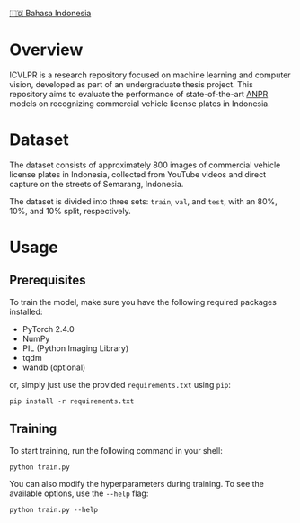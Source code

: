 [🇮🇩 Bahasa Indonesia](README_id.md)
# Overview
ICVLPR is a research repository focused on machine learning and computer vision, developed as part of an undergraduate thesis project. This repository aims to evaluate the performance of state-of-the-art [ANPR](https://en.wikipedia.org/wiki/Automatic_number-plate_recognition) models on recognizing commercial vehicle license plates in Indonesia.

# Dataset
The dataset consists of approximately 800 images of commercial vehicle license plates in Indonesia, collected from YouTube videos and direct capture on the streets of Semarang, Indonesia.

The dataset is divided into three sets: `train`, `val`, and `test`, with an 80%, 10%, and 10% split, respectively.

# Usage

## Prerequisites
To train the model, make sure you have the following required packages installed:
- PyTorch 2.4.0
- NumPy
- PIL (Python Imaging Library)
- tqdm
- wandb (optional)

or, simply just use the provided `requirements.txt` using `pip`:
```shell
pip install -r requirements.txt
```

## Training
To start training, run the following command in your shell:
```shell
python train.py
```

You can also modify the hyperparameters during training. To see the available options, use the `--help` flag:
```shell
python train.py --help
```
